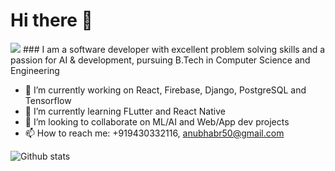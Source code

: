 #  Hi there 👋
<img src="https://komarev.com/ghpvc/?username=codebotx">  
###  I am a software developer with excellent problem solving skills and a passion for AI & development, pursuing B.Tech in Computer Science and Engineering

- 🔭 I’m currently working on React, Firebase, Django, PostgreSQL and Tensorflow
- 🌱 I’m currently learning FLutter and React Native
- 👯 I’m looking to collaborate on ML/AI and Web/App dev projects
- 📫 How to reach me: +919430332116, anubhabr50@gmail.com

 ![Github stats](https://github-readme-stats.vercel.app/api?username=codebotx&count_private=true&show_icons=true&title_color=333&icon_color=333)

